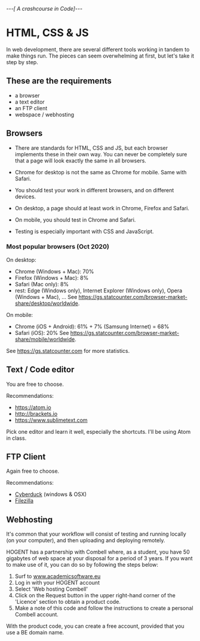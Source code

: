 *---[ A crashcourse in Code]---*
# HTML, CSS & JS
In web development, there are several different tools working in tandem to make things run. The pieces can seem overwhelming at first, but let's take it step by step.

## These are the requirements
- a browser
- a text editor
- an FTP client 
- webspace / webhosting

## Browsers

- There are standards for HTML, CSS and JS, but each browser implements these in their own way. You can never be completely sure that a page will look exactly the same in all browsers.
- Chrome for desktop is not the same as Chrome for mobile. Same with Safari.
- You should test your work in different browsers, and on different devices.

- On desktop, a page should at least work in Chrome, Firefox and Safari.
- On mobile, you should test in Chrome and Safari.
- Testing is especially important with CSS and JavaScript.

### Most popular browsers (Oct 2020)

On desktop:    
- Chrome (Windows + Mac): 70%
- Firefox (Windows + Mac): 8%
- Safari (Mac only): 8%
- rest: Edge (Windows only), Internet Explorer (Windows only), Opera (Windows + Mac), ...
See https://gs.statcounter.com/browser-market-share/desktop/worldwide.

On mobile:    
- Chrome (iOS + Android): 61% + 7% (Samsung Internet) = 68% 
- Safari (iOS): 20%
See https://gs.statcounter.com/browser-market-share/mobile/worldwide.

See https://gs.statcounter.com for more statistics.

## Text / Code editor
You are free to choose. 

Recommendations:
 
- https://atom.io
- http://brackets.io
- https://www.sublimetext.com

Pick one editor and learn it well, especially the shortcuts. I'll be using Atom in class.


## FTP Client
Again free to choose. 

Recommendations:
- [Cyberduck](https://cyberduck.io/) (windows & OSX)
- [Filezilla](https://filezilla-project.org/)

## Webhosting
It's common that your workflow will consist of testing and running locally (on your computer), and then uploading and deploying remotely.


HOGENT has a partnership with Combell where, as a student, you have 50 gigabytes of web space at your disposal for a period of 3 years. If you want to make use of it, you can do so by following the steps below:
 
1. Surf to www.academicsoftware.eu
2. Log in with your HOGENT account
3. Select 'Web hosting Combell'
4. Click on the Request button in the upper right-hand corner of the 'Licence' section to obtain a product code.
5. Make a note of this code and follow the instructions to create a personal Combell account.
 
With the product code, you can create a free account, provided that you use a BE domain name.
